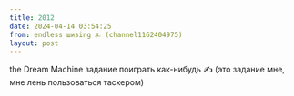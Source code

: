 ```yaml
---
title: 2012
date: 2024-04-14 03:54:25
from: endless шизing ⍼ (channel1162404975)
layout: post
---
```


the Dream Machine задание поиграть как-нибудь ✍
(это задание мне, мне лень пользоваться таскером)
